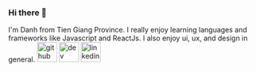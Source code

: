 ### Hi there 👋
I'm Danh from Tien Giang Province. I really enjoy learning languages and frameworks like Javascript and ReactJs. I also enjoy ui, ux, and design in general.
[<img src='https://cdn.jsdelivr.net/npm/simple-icons@3.0.1/icons/github.svg' alt='github' height='40'>](https://github.com/danh-fe)  [<img src='https://cdn.jsdelivr.net/npm/simple-icons@3.0.1/icons/dev-dot-to.svg' alt='dev' height='40'>](https://dev.to/danhnguyen)  [<img src='https://cdn.jsdelivr.net/npm/simple-icons@3.0.1/icons/linkedin.svg' alt='linkedin' height='40'>](https://www.linkedin.com/in/www.linkedin.com/in/congdanh-fe/)  
